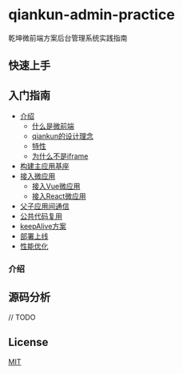 # qiankun-admin-practice
乾坤微前端方案后台管理系统实践指南

## 快速上手

## 入门指南
* [介绍](#1)
  * [什么是微前端](#1-1)
  * [qiankun的设计理念](#1-2)
  * [特性](#1-3)
  * [为什么不是iframe](#1-4)
* [构建主应用基座](#2)
* [接入微应用](#3)
  * [接入Vue微应用](#3-1)
  * [接入React微应用](#3-2)
* [父子应用间通信](#4)
* [公共代码复用](#5)
* [keepAlive方案](#6)
* [部署上线](#7)
* [性能优化](#8)

### <span id="#1"> 介绍</span>

## 源码分析
// TODO
## License
[MIT](./LICENSE)


